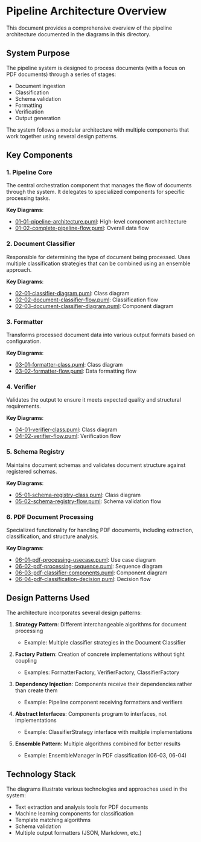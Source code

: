 # Pipeline Architecture Overview

This document provides a comprehensive overview of the pipeline architecture documented in the diagrams in this directory.

## System Purpose

The pipeline system is designed to process documents (with a focus on PDF documents) through a series of stages:
- Document ingestion
- Classification
- Schema validation
- Formatting
- Verification
- Output generation

The system follows a modular architecture with multiple components that work together using several design patterns.

## Key Components

### 1. Pipeline Core

The central orchestration component that manages the flow of documents through the system. It delegates to specialized components for specific processing tasks.

**Key Diagrams**: 
- [01-01-pipeline-architecture.puml](01-01-pipeline-architecture.puml): High-level component architecture
- [01-02-complete-pipeline-flow.puml](01-02-complete-pipeline-flow.puml): Overall data flow

### 2. Document Classifier

Responsible for determining the type of document being processed. Uses multiple classification strategies that can be combined using an ensemble approach.

**Key Diagrams**:
- [02-01-classifier-diagram.puml](02-01-classifier-diagram.puml): Class diagram
- [02-02-document-classifier-flow.puml](02-02-document-classifier-flow.puml): Classification flow
- [02-03-document-classifier-diagram.puml](02-03-document-classifier-diagram.puml): Component diagram

### 3. Formatter

Transforms processed document data into various output formats based on configuration.

**Key Diagrams**:
- [03-01-formatter-class.puml](03-01-formatter-class.puml): Class diagram
- [03-02-formatter-flow.puml](03-02-formatter-flow.puml): Data formatting flow

### 4. Verifier

Validates the output to ensure it meets expected quality and structural requirements.

**Key Diagrams**:
- [04-01-verifier-class.puml](04-01-verifier-class.puml): Class diagram
- [04-02-verifier-flow.puml](04-02-verifier-flow.puml): Verification flow

### 5. Schema Registry

Maintains document schemas and validates document structure against registered schemas.

**Key Diagrams**:
- [05-01-schema-registry-class.puml](05-01-schema-registry-class.puml): Class diagram
- [05-02-schema-registry-flow.puml](05-02-schema-registry-flow.puml): Schema validation flow

### 6. PDF Document Processing

Specialized functionality for handling PDF documents, including extraction, classification, and structure analysis.

**Key Diagrams**:
- [06-01-pdf-processing-usecase.puml](06-01-pdf-processing-usecase.puml): Use case diagram
- [06-02-pdf-processing-sequence.puml](06-02-pdf-processing-sequence.puml): Sequence diagram
- [06-03-pdf-classifier-components.puml](06-03-pdf-classifier-components.puml): Component diagram
- [06-04-pdf-classification-decision.puml](06-04-pdf-classification-decision.puml): Decision flow

## Design Patterns Used

The architecture incorporates several design patterns:

1. **Strategy Pattern**: Different interchangeable algorithms for document processing
   - Example: Multiple classifier strategies in the Document Classifier

2. **Factory Pattern**: Creation of concrete implementations without tight coupling
   - Examples: FormatterFactory, VerifierFactory, ClassifierFactory

3. **Dependency Injection**: Components receive their dependencies rather than create them
   - Example: Pipeline component receiving formatters and verifiers

4. **Abstract Interfaces**: Components program to interfaces, not implementations
   - Example: ClassifierStrategy interface with multiple implementations

5. **Ensemble Pattern**: Multiple algorithms combined for better results
   - Example: EnsembleManager in PDF classification (06-03, 06-04)

## Technology Stack

The diagrams illustrate various technologies and approaches used in the system:
- Text extraction and analysis tools for PDF documents
- Machine learning components for classification
- Template matching algorithms
- Schema validation
- Multiple output formatters (JSON, Markdown, etc.)